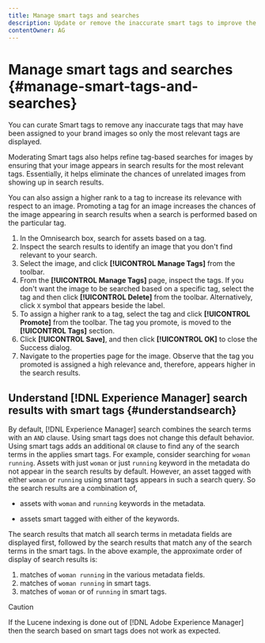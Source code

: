 ```yaml
---
title: Manage smart tags and searches
description: Update or remove the inaccurate smart tags to improve the relevance of tags
contentOwner: AG
---
```


# Manage smart tags and searches {#manage-smart-tags-and-searches}

<!--
TBD: This article should be merged into a new, uber article for Smart Tags. Delete this article then. Cloud service article is merged.
-->

You can curate Smart tags to remove any inaccurate tags that may have been assigned to your brand images so only the most relevant tags are displayed.

Moderating Smart tags also helps refine tag-based searches for images by ensuring that your image appears in search results for the most relevant tags. Essentially, it helps eliminate the chances of unrelated images from showing up in search results.

You can also assign a higher rank to a tag to increase its relevance with respect to an image. Promoting a tag for an image increases the chances of the image appearing in search results when a search is performed based on the particular tag.

1. In the Omnisearch box, search for assets based on a tag.
1. Inspect the search results to identify an image that you don't find relevant to your search.
1. Select the image, and click **[!UICONTROL Manage Tags]** from the toolbar.
1. From the **[!UICONTROL Manage Tags]** page, inspect the tags. If you don't want the image to be searched based on a specific tag, select the tag and then click **[!UICONTROL Delete]** from the toolbar. Alternatively, click `X` symbol that appears beside the label.
1. To assign a higher rank to a tag, select the tag and click **[!UICONTROL Promote]** from the toolbar. The tag you promote, is moved to the **[!UICONTROL Tags]** section.
1. Click **[!UICONTROL Save]**, and then click **[!UICONTROL OK]** to close the Success dialog.
1. Navigate to the properties page for the image. Observe that the tag you promoted is assigned a high relevance and, therefore, appears higher in the search results.

## Understand [!DNL Experience Manager] search results with smart tags {#understandsearch}

By default, [!DNL Experience Manager] search combines the search terms with an `AND` clause. Using smart tags does not change this default behavior. Using smart tags adds an additional `OR` clause to find any of the search terms in the applies smart tags. For example, consider searching for `woman running`. Assets with just `woman` or just `running` keyword in the metadata do not appear in the search results by default. However, an asset tagged with either `woman` or `running` using smart tags appears in such a search query. So the search results are a combination of,

* assets with `woman` and `running` keywords in the metadata.

* assets smart tagged with either of the keywords.

The search results that match all search terms in metadata fields are displayed first, followed by the search results that match any of the search terms in the smart tags. In the above example, the approximate order of display of search results is:

1. matches of `woman running` in the various metadata fields.
1. matches of `woman running` in smart tags.
1. matches of `woman` or of `running` in smart tags.

>[!CAUTION]
>
>If the Lucene indexing is done out of [!DNL Adobe Experience Manager] then the search based on smart tags does not work as expected.
